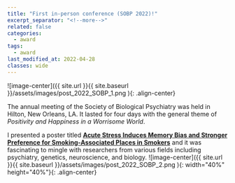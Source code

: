 ```yaml
---
title: "First in-person conference (SOBP 2022)!"
excerpt_separator: "<!--more-->"
related: false
categories:
  - award
tags:
  - award
last_modified_at: 2022-04-28
classes: wide
---
```

![image-center]({{ site.url }}{{ site.baseurl }}/assets/images/post_2022_SOBP_1.png ){: .align-center}

The annual meeting of the Society of Biological Psychiatry was held in Hilton, New Orleans, LA. It lasted for four days with the general theme of *Positivity and Happiness in a Worrisome World*. 

I presented a poster titled [**Acute Stress Induces Memory Bias and Stronger Preference for Smoking-Associated Places in Smokers**](https://www.sciencedirect.com/science/article/pii/S0006322322003328?via%3Dihub) and it was fascinating to mingle with researchers from various fields including psychiatry, genetics, neuroscience, and biology. 
![image-center]({{ site.url }}{{ site.baseurl }}/assets/images/post_2022_SOBP_2.png ){: width="40%" height="40%"}{: .align-center}
